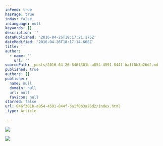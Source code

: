 ```yaml
---
inFeed: true
hasPage: true
inNav: false
inLanguage: null
keywords: []
description: ''
datePublished: '2016-04-26T18:17:21.175Z'
dateModified: '2016-04-26T18:17:14.668Z'
title: ''
author:
  - name: ''
    url: ''
sourcePath: _posts/2016-04-26-846f301b-a854-4591-844f-ba1f0b3a26d2.md
published: true
authors: []
publisher:
  name: null
  domain: null
  url: null
  favicon: null
starred: false
url: 846f301b-a854-4591-844f-ba1f0b3a26d2/index.html
_type: Article

---
```

![](https://s3-us-west-2.amazonaws.com/the-grid-img/p/decddb49cac3a888901168c8f057c17b8b2d23a0.jpg)

  
![](https://the-grid-user-content.s3-us-west-2.amazonaws.com/a56b5a2b-d4cc-4dfe-9468-a311a3649b82.jpg)